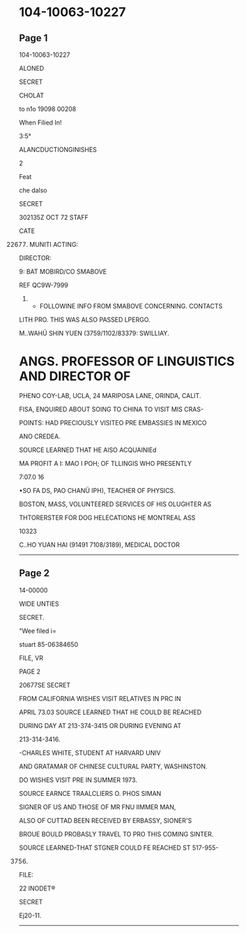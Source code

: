 # 104-10063-10227

## Page 1

104-10063-10227

ALONED

SECRET

CHOLAT

to n1o 19098 00208

When Filied In!

3:5°

ALANCDUCTIONGINISHES

2

Feat

che dalso

SECRET

302135Z OCT 72 STAFF

CATE

22677. MUNITI ACTING:

DIRECTOR:

9: BAT MOBIRD/CO SMABOVE

REF QC9W-7999

1. - FOLLOWINE INFO FROM SMABOVE CONCERNING. CONTACTS

LITH PRO. THIS WAS ALSO PASSED LPERGO.

M..WAHÜ SHIN YUEN (3759/1102/83379: SWILLIAY.

# ANGS. PROFESSOR OF LINGUISTICS AND DIRECTOR OF

PHENO COY-LAB, UCLA, 24 MARIPOSA LANE, ORINDA, CALIT.

FISA, ENQUIRED ABOUT SOING TO CHINA TO VISIT MIS CRAS-

POINTS: HAD PRECIOUSLY VISITEO PRE EMBASSIES IN MEXICO

ANO CREDEA.

SOURCE LEARNED THAT HE AlSO ACQUAINIEd

MA PROFIT A I: MAO I POH; OF TLLINGIS WHO PRESENTLY

7:07.0 16

•SO FA DS, PAO CHANÜ IPH), TEACHER OF PHYSICS.

BOSTON, MASS, VOLUNTEERED SERVICES OF HIS OLUGHTER AS

THTORERSTER FOR DOG HELECATIONS HE MONTREAL ASS

10323

C..HO YUAN HAI (91491 7108/3189), MEDICAL DOCTOR

---

## Page 2

14-00000

WIDE UNTIES

SECRET.

"Wee filed i=

stuart 85-06384650

FILE, VR

PAGE 2

20677SE SECRET

FROM CALIFORNIA WISHES VISIT RELATIVES IN PRC IN

APRIL 73.03 SOURCE LEARNED THAT HE COULD BE REACHED

DURING DAY AT 213-374-3415 OR DURING EVENING AT

213-314-3416.

-CHARLES WHITE, STUDENT AT HARVARD UNIV

AND GRATAMAR OF CHINESE CULTURAL PARTY, WASHINSTON.

DO WISHES VISIT PRE IN SUMMER 1973.

SOURCE EARNCE TRAALCLIERS O. PHOS SIMAN

SIGNER OF US AND THOSE OF MR FNU IIMMER MAN,

ALSO OF CUTTAD BEEN RECEIVED BY ERBASSY, SIONER'S

BROUE BOULD PROBASLY TRAVEL TO PRO THIS COMING SINTER.

SOURCE LEARNED-THAT STGNER COULD FE REACHED ST 517-955-

3756.

FILE:

22 INODET®

SECRET

Ej20-11.

---

